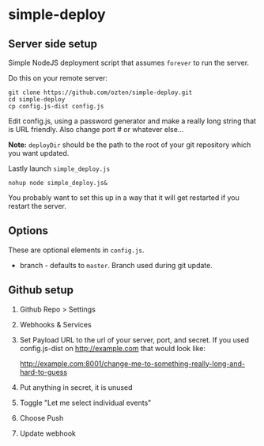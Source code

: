 # simple-deploy

## Server side setup
Simple NodeJS deployment script that assumes `forever` to run the server.

Do this on your remote server:

    git clone https://github.com/ozten/simple-deploy.git
    cd simple-deploy
    cp config.js-dist config.js

Edit config.js, using a password generator and make a really long string that is URL friendly. Also change port # or whatever else...

**Note:** `deployDir` should be the path to the root of your git repository which you want updated.

Lastly launch `simple_deploy.js`

    nohup node simple_deploy.js&

You probably want to set this up in a way that it will get restarted if you restart the server.

## Options

These are optional elements in `config.js`.

* branch - defaults to `master`. Branch used during git update.

## Github setup

1) Github Repo > Settings

2) Webhooks & Services

3) Set Payload URL to the url of your server, port, and secret. If you used config.js-dist on http://example.com that would look like:

    http://example.com:8001/change-me-to-something-really-long-and-hard-to-guess

4) Put anything in secret, it is unused

5) Toggle "Let me select individual events"

6) Choose Push

7) Update webhook